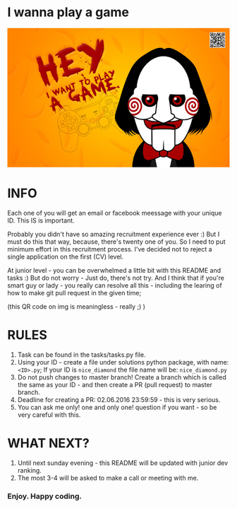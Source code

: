 # I wanna play a game

![I wanna play a game](img/iwannaplayagame.jpg)

# INFO

Each one of you will get an email or facebook meessage with your unique ID. This IS is important.

Probably you didn't have so amazing recruitment experience ever :) But I must do this that way, because, there's 
twenty one of you. So I need to put minimum effort in this recruitment process. I've decided not to reject a single 
application on the first (CV) level.

At junior level - you can be overwhelmed a little bit with this README and tasks :) But do not worry - Just do, there's 
not try. And I think that if you're smart guy or lady - you really can resolve all this - including the learing 
of how to make git pull request in the given time;

(this QR code on img is meaningless - really ;) )

# RULES

1. Task can be found in the tasks/tasks.py file.
2. Using your ID - create a file under solutions python package, with name: `<ID>.py`; If your ID is 
 `nice_diamond` the file name will be: `nice_diamond.py`
3. Do not push changes to master branch! Create a branch which is called the same as your ID - and then create a 
 PR (pull request) to master branch.
4. Deadline for creating a PR: 02.06.2016 23:59:59 - this is very serious.
5. You can ask me only! one and only one! question if you want - so be very careful with this.
 
# WHAT NEXT?

1. Until next sunday evening - this README will be updated with junior dev ranking.
2. The most 3-4 will be asked to make a call or meeting with me. 

### Enjoy. Happy coding.
